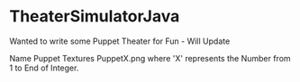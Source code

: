 # TheaterSimulatorJava
Wanted to write some Puppet Theater for Fun - Will Update


Name Puppet Textures PuppetX.png where 'X' represents the Number from 1 to End of Integer. 
